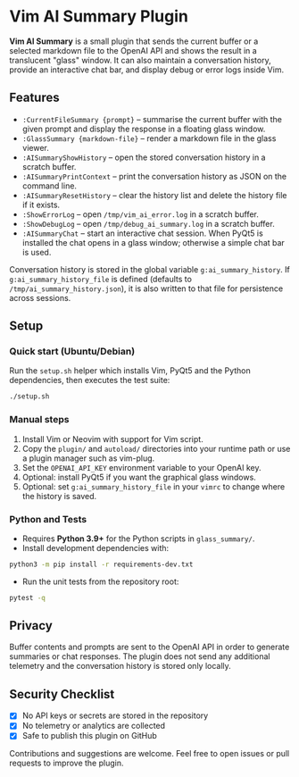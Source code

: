 
# Vim AI Summary Plugin

**Vim AI Summary** is a small plugin that sends the current buffer or a selected
markdown file to the OpenAI API and shows the result in a translucent "glass"
window. It can also maintain a conversation history, provide an interactive chat
bar, and display debug or error logs inside Vim.

## Features

- `:CurrentFileSummary {prompt}` – summarise the current buffer with the given
  prompt and display the response in a floating glass window.
- `:GlassSummary {markdown-file}` – render a markdown file in the glass viewer.
- `:AISummaryShowHistory` – open the stored conversation history in a scratch
  buffer.
- `:AISummaryPrintContext` – print the conversation history as JSON on the
  command line.
- `:AISummaryResetHistory` – clear the history list and delete the history file
  if it exists.
- `:ShowErrorLog` – open `/tmp/vim_ai_error.log` in a scratch buffer.
- `:ShowDebugLog` – open `/tmp/debug_ai_summary.log` in a scratch buffer.
- `:AISummaryChat` – start an interactive chat session. When PyQt5 is installed
  the chat opens in a glass window; otherwise a simple chat bar is used.

Conversation history is stored in the global variable `g:ai_summary_history`.
If `g:ai_summary_history_file` is defined (defaults to
`/tmp/ai_summary_history.json`), it is also written to that file for persistence
across sessions.

## Setup

### Quick start (Ubuntu/Debian)

Run the `setup.sh` helper which installs Vim, PyQt5 and the Python
dependencies, then executes the test suite:

```bash
./setup.sh
```

### Manual steps

1. Install Vim or Neovim with support for Vim script.
2. Copy the `plugin/` and `autoload/` directories into your runtime path or use a
   plugin manager such as vim-plug.
3. Set the `OPENAI_API_KEY` environment variable to your OpenAI key.
4. Optional: install PyQt5 if you want the graphical glass windows.
5. Optional: set `g:ai_summary_history_file` in your `vimrc` to change where the
   history is saved.

### Python and Tests

- Requires **Python 3.9+** for the Python scripts in `glass_summary/`.
- Install development dependencies with:

```bash
python3 -m pip install -r requirements-dev.txt
```

- Run the unit tests from the repository root:

```bash
pytest -q
```

## Privacy

Buffer contents and prompts are sent to the OpenAI API in order to generate
summaries or chat responses. The plugin does not send any additional telemetry
and the conversation history is stored only locally.

## Security Checklist

- [x] No API keys or secrets are stored in the repository
- [x] No telemetry or analytics are collected
- [x] Safe to publish this plugin on GitHub

Contributions and suggestions are welcome. Feel free to open issues or pull
requests to improve the plugin.


